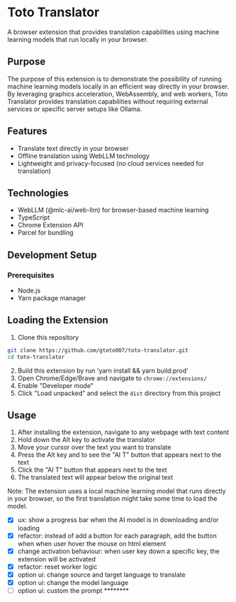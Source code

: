 # Toto Translator

A browser extension that provides translation capabilities using machine learning models that run locally in your browser.

## Purpose
The purpose of this extension is to demonstrate the possibility of running machine learning models locally in an efficient way directly in your browser.
By leveraging graphics acceleration, WebAssembly, and web workers, Toto Translator provides translation capabilities without requiring external services or specific server setups like Ollama.

## Features

- Translate text directly in your browser
- Offline translation using WebLLM technology
- Lightweight and privacy-focused (no cloud services needed for translation)

## Technologies

- WebLLM (@mlc-ai/web-llm) for browser-based machine learning
- TypeScript
- Chrome Extension API
- Parcel for bundling

## Development Setup

### Prerequisites

- Node.js
- Yarn package manager

## Loading the Extension
1. Clone this repository
```bash
git clone https://github.com/gtoto007/toto-translator.git
cd toto-translator
```
2. Build this extension by run 'yarn install && yarn build:prod'
3. Open Chrome/Edge/Brave and navigate to `chrome://extensions/`
4. Enable "Developer mode"
5. Click "Load unpacked" and select the `dist` directory from this project


## Usage

1. After installing the extension, navigate to any webpage with text content
2. Hold down the Alt key to activate the translator
3. Move your cursor over the text you want to translate
4. Press the Alt key and to see the "AI T" button that appears next to the text
5. Click the "AI T" button that appears next to the text
6. The translated text will appear below the original text

Note: The extension uses a local machine learning model that runs directly in your browser, so the first translation might take some time to load the model.

- [X] ux: show a progress bar when the AI model is in downloading and/or loading
- [X] refactor: instead of add a button for each paragraph, add the button when when user hover the mouse on html element
- [X] change activation behaviour: when user key down a specific key, the extension will be activated
- [X] refactor: reset worker logic
- [X] option ui: change source and target language to translate
- [X] option ui: change the model language
- [ ] option ui: custom the prompt ********

